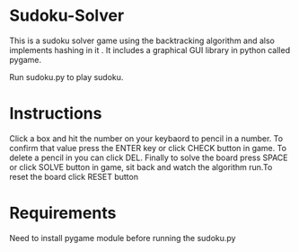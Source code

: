 # Sudoku-Solver
This is a sudoku solver game using the backtracking algorithm and also implements hashing in it . It includes a graphical GUI library in python called pygame.

Run sudoku.py to play sudoku.

# Instructions

Click a box and hit the number on your keybaord to pencil in a number. To confirm that value press the ENTER key or click CHECK button in game. To delete a pencil in you can click DEL. Finally to solve the board press SPACE or click SOLVE  button in game, sit back and watch the algorithm run.To reset the board click RESET button

# Requirements

Need to install pygame module before running the sudoku.py
